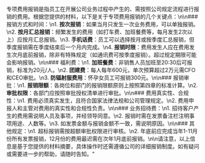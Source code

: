 专项费用报销是指员工在开展公司业务过程中产生的、需按照公司规定流程进行报销的费用。根据您提供的材料，以下是关于专项费用报销的几个关键点：\n\n### 报销方式和时间：\n1. **按次报销**：如果当月只发生一次业务费用，可以单独报销。\n2. **按月汇总报销**：频繁发生的费用（如打车费、加班餐费等，每月发生2次以上）应按月汇总报销。\n3. **手机话费**：员工可以选择按月或按季度汇总报销，但季度报销需在季度结束后一个月内完成。\n4. **报销时限**：费用发生人应在费用发生次月底前报销，除非有特殊规定（如通讯费可按季度报销）。超过规定期限可能会影响报销。\n\n### 福利费：\n1. **加班餐费**：非销售人员加班至20:30后可报销，标准为20元/人。\n2. **团建费**：每人每年600元，单次预算超过2万元需CFO和CEO审批。\n3. **防辐射服费用**：怀孕女员工可报销300元。\n\n### 报销审批：\n1. **报销限额**：各岗位和部门的报销限额原则上按照第四章的标准计算。\n2. **审批权限**：各部门应按照审批授权清单进行审批。\n\n### 费用真实性、合规性：\n1. 费用必须真实发生，且符合国家法律法规和公司管理规定。\n2. 费用申报人和主管对费用的真实性和合规性负责。\n\n### 业务招待费：\n1. 招待客户产生的费用需说明人员及事项，并经领导同意。\n2. 报销时需在发票备注栏注明事项用途、人数等。\n3. 如发票金额与报销金额不一致，需说明原因。\n\n### 其他规定：\n1. 超标报销需按超额审批权限进行审核。\n2. 年底前应完成当年1-11月份所有发票报销，12月份的费用最迟需在次年1月底前报销。\n\n请注意，以上信息是基于您提供的材料摘要，具体操作时还需遵循公司的详细报销制度。如有疑问或需要进一步的帮助，请随时告知。"
